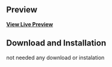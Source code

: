 
## Preview


**[View Live Preview](https://Dragggan.github.io)**




## Download and Installation
not needed any download or instalation
